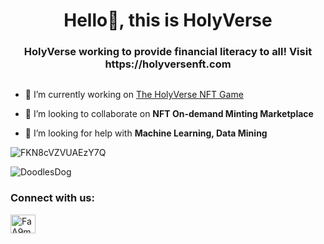 <h1 align="center">Hello👋, this is HolyVerse</h1>
<h3 align="center">HolyVerse working to provide financial literacy to all! Visit https://holyversenft.com</h3>


<p align="left"> <a href="https://twitter.com/" target="blank"><img src="https://img.shields.io/twitter/follow/?logo=twitter&style=for-the-badge" alt="" /></a> </p>

- 🔭 I’m currently working on [The HolyVerse NFT Game](https://holyversenft.com)

- 👯 I’m looking to collaborate on **NFT On-demand Minting Marketplace**

- 🤝 I’m looking for help with **Machine Learning, Data Mining**


![FKN8cVZVUAEzY7Q](https://user-images.githubusercontent.com/99456980/153528745-934193e4-402f-4b01-bafd-04e83eb4c805.jpg)

![DoodlesDog](https://user-images.githubusercontent.com/99456980/153528758-eccbd3ae-17ae-4968-9725-6f3319b3d04b.gif)


<h3 align="left">Connect with us:</h3>
<p align="left">
<a href="https://discord.gg/nftz" target="blank"><img align="center" src="https://raw.githubusercontent.com/rahuldkjain/github-profile-readme-generator/master/src/images/icons/Social/discord.svg" alt="FaA9mRE76q" height="30" width="40" /></a>
</p>


